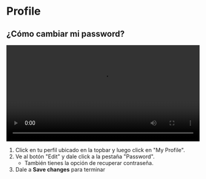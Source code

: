 # Profile

## ¿Cómo cambiar mi password?

<video class="media-screen" width="100%" controls autoplay>
    <source src="../../src/manual/settings/password/pass.webm" type="video/webm">
</video>

1. Click en tu perfil ubicado en la topbar y luego click en "My Profile".
2. Ve al botón "Edit" y dale click a la pestaña "Password".
   - También tienes la opción de recuperar contraseña.
3. Dale a **Save changes** para terminar 
